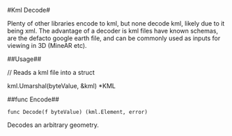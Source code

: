 #Kml Decode#

Plenty of other libraries encode to kml, but none decode kml, likely due to it being xml.  The advantage of a decoder is kml files have known schemas, are the defacto google earth file, and can be commonly used as inputs for viewing in 3D (MineAR etc).

##Usage##

// Reads a kml file into a struct


kml.Umarshal(byteValue, &kml) *KML

##func Encode##

```func Decode(f byteValue) (kml.Element, error)```

Decodes an arbitrary geometry.
